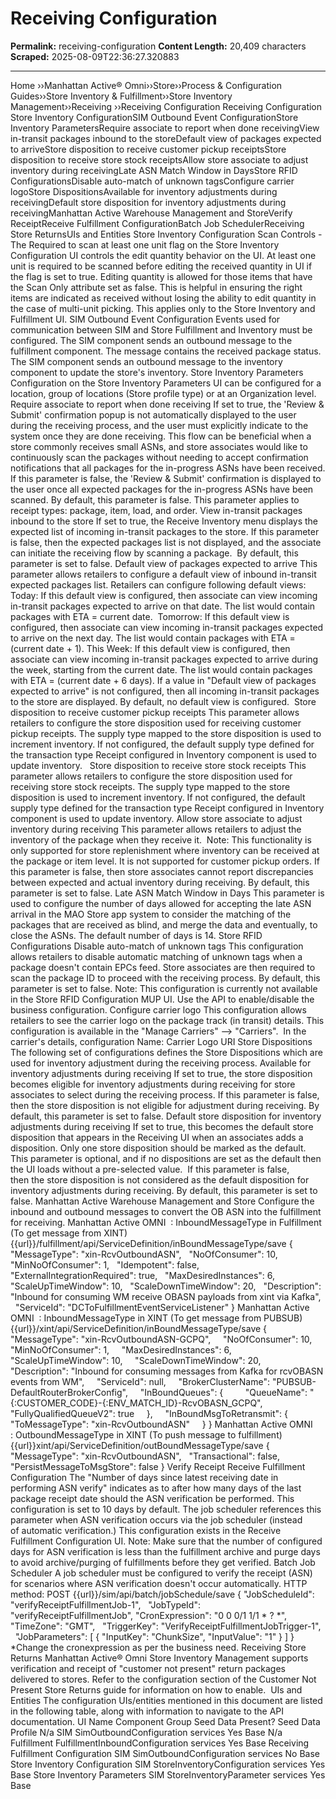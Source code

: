 # Receiving Configuration

**Permalink:** receiving-configuration
**Content Length:** 20,409 characters
**Scraped:** 2025-08-09T22:36:27.320883

---

Home &rsaquo;&rsaquo;Manhattan Active® Omni&rsaquo;&rsaquo;Store&rsaquo;&rsaquo;Process & Configuration Guides&rsaquo;&rsaquo;Store Inventory & Fulfillment&rsaquo;&rsaquo;Store Inventory Management&rsaquo;&rsaquo;Receiving ››Receiving Configuration Receiving Configuration Store Inventory ConfigurationSIM Outbound Event ConfigurationStore Inventory ParametersRequire associate to report when done receivingView in-transit packages inbound to the storeDefault view of packages expected to arriveStore disposition to receive customer pickup receiptsStore disposition to receive store stock receiptsAllow store associate to adjust inventory during receivingLate ASN Match Window in DaysStore RFID ConfigurationsDisable auto-match of unknown tagsConfigure carrier logoStore DispositionsAvailable for inventory adjustments during receivingDefault store disposition for inventory adjustments during receivingManhattan Active&nbsp;Warehouse Management and StoreVerify ReceiptReceive Fulfillment ConfigurationBatch Job SchedulerReceiving Store ReturnsUIs and Entities Store Inventory Configuration Scan Controls - The&nbsp;Required to scan at least one unit&nbsp;flag&nbsp;on the Store Inventory Configuration UI controls the edit quantity behavior on the UI. At least one unit is required to be scanned before editing the received quantity in UI if the&nbsp;flag is set to true. Editing quantity is allowed for those items that have the&nbsp;Scan Only&nbsp;attribute set as false. This is helpful in ensuring the right items are indicated as received without losing the ability to edit quantity in the case of multi-unit picking. This applies only to the Store Inventory and Fulfillment UI. SIM Outbound Event Configuration Events used for communication between SIM and Store Fulfillment and Inventory&nbsp;must be configured. The SIM component sends an outbound message to the fulfillment component. The message contains the received package status. The SIM component sends an outbound message to the inventory component to update the store's inventory. Store Inventory Parameters Configuration on the Store Inventory Parameters UI can be configured for a location, group of locations (Store profile type) or at an Organization level. Require associate to report when done receiving If set to true, the&nbsp;'Review & Submit' confirmation popup is not automatically displayed to the user during the receiving process, and the user must explicitly indicate to the system once they are done receiving. This flow can be beneficial when a store commonly receives&nbsp;small&nbsp;ASNs, and store associates would like to continuously scan the packages without needing to accept confirmation notifications that all packages for the in-progress ASNs have been received. If this parameter is false, the 'Review & Submit' confirmation is displayed&nbsp;to the user&nbsp;once all expected packages for the in-progress ASNs have been scanned.&nbsp;By default, this parameter is false. This parameter applies to receipt types: package, item, load, and order. View in-transit packages inbound to the store If set to true, the Receive Inventory menu displays the expected list of incoming in-transit packages to the store. If this parameter is false, then the expected packages list is not displayed, and the&nbsp;associate can initiate the receiving flow by scanning a package.&nbsp; By default, this parameter is set to false. Default view of packages expected to arrive This parameter allows retailers to configure a default view of inbound in-transit expected packages list. Retailers can configure following default views: Today: If this default view is configured, then associate can view incoming in-transit packages expected to&nbsp;arrive on that date. The list would contain packages with ETA = current date.&nbsp; Tomorrow:&nbsp;If this default view is configured, then associate can view incoming in-transit packages expected to arrive on the next day. The list would contain packages with ETA = (current date + 1). This Week:&nbsp;If this default view is configured, then associate can view incoming in-transit packages expected to&nbsp;arrive during the week, starting from the current date. The list would contain packages with ETA = (current date + 6 days). If a value in&nbsp;"Default view of packages expected to arrive" is not configured, then all incoming in-transit packages to the store are displayed. By default, no default view is configured.&nbsp; Store disposition to receive customer pickup receipts This parameter allows retailers to configure the store disposition used for receiving&nbsp;customer pickup receipts. The supply type mapped to the store disposition is used to increment inventory.&nbsp;If not configured, the default supply type defined for the transaction type Receipt configured in Inventory component is used to update inventory.&nbsp;&nbsp; Store disposition to receive store stock receipts This parameter allows retailers to configure the store disposition used for receiving&nbsp;store stock receipts. The supply type mapped to the store disposition is used to increment inventory.&nbsp;If not configured, the default supply type defined for the transaction type Receipt configured in Inventory component is used to update inventory. Allow store associate to adjust inventory during receiving This parameter allows retailers to adjust the inventory of the package when they receive it.&nbsp; Note: This functionality is only supported for store replenishment where inventory can be received at the package or item level. It is not supported for customer pickup orders. If this parameter is false, then&nbsp;store associates cannot report discrepancies between expected and actual inventory during receiving. By default, this parameter is set to false. Late ASN Match Window in Days This parameter is used to configure the number of days allowed for accepting the late ASN arrival in the MAO Store app system to consider the matching of the packages that are received as blind, and merge the data and eventually, to close the ASNs. The default number of days is 14. Store RFID Configurations Disable auto-match of unknown tags This configuration allows retailers to disable automatic matching of unknown tags when a package doesn't contain EPCs feed. Store associates are then required to scan the package ID to proceed with the receiving process. By default, this parameter is set to false. Note: This configuration is currently not available in the Store RFID Configuration MUP UI. Use the API to enable/disable the business configuration. Configure carrier logo This configuration allows retailers to see the&nbsp;carrier logo&nbsp;on the package track (in transit) details. This configuration is available in the "Manage Carriers" --&gt; "Carriers".&nbsp; In the carrier's details,&nbsp;configuration Name: Carrier Logo URI Store Dispositions The following set of configurations defines the Store Dispositions which are used for inventory adjustment during the receiving process. Available for inventory adjustments during receiving If set to true, the store disposition becomes eligible for inventory adjustments during receiving for store associates to select during the receiving process. If this parameter is false, then&nbsp;the store disposition is not eligible for adjustment during receiving. By default, this parameter is set to false. Default store disposition for inventory adjustments during receiving If set to true, this becomes the default store disposition that appears in the Receiving UI when an associates adds a disposition. Only one store disposition should be marked as the default. This parameter is optional, and if no dispositions are set as the default then the UI loads without a pre-selected value.&nbsp; If this parameter is false, then&nbsp;the store disposition is not considered as the default disposition for inventory adjustments during receiving. By default, this parameter is set to false. Manhattan Active&nbsp;Warehouse Management and Store Configure the inbound and outbound messages to convert the OB ASN into the fulfillment for receiving. Manhattan Active OMNI&nbsp; : InboundMessageType in Fulfillment (To get message from XINT) {{url}}/fulfillment/api/ServiceDefinition/inBoundMessageType/save { &nbsp; "MessageType": "xin-RcvOutboundASN", &nbsp; "NoOfConsumer": 10, &nbsp; "MinNoOfConsumer": 1, &nbsp; "Idempotent": false, &nbsp; "ExternalIntegrationRequired": true, &nbsp; "MaxDesiredInstances": 6, &nbsp; "ScaleUpTimeWindow": 10, &nbsp; "ScaleDownTimeWindow": 20, &nbsp; "Description": "Inbound for consuming WM receive OBASN payloads from xint via Kafka", &nbsp; "ServiceId": "DCToFulfillmentEventServiceListener" } Manhattan Active OMNI&nbsp; : InboundMessageType in XINT (To get message from PUBSUB) {{url}}/xint/api/ServiceDefinition/inBoundMessageType/save { &nbsp; &nbsp; "MessageType": "xin-RcvOutboundASN-GCPQ", &nbsp; &nbsp; "NoOfConsumer": 10, &nbsp; &nbsp; "MinNoOfConsumer": 1, &nbsp; &nbsp; "MaxDesiredInstances": 6, &nbsp; &nbsp; "ScaleUpTimeWindow": 10, &nbsp; &nbsp; "ScaleDownTimeWindow": 20, &nbsp; &nbsp; "Description": "Inbound for consuming messages from Kafka for rcvOBASN events from WM", &nbsp; &nbsp; "ServiceId": null, &nbsp; &nbsp; "BrokerClusterName": "PUBSUB-DefaultRouterBrokerConfig", &nbsp; &nbsp; "InBoundQueues": { &nbsp; &nbsp; &nbsp; &nbsp; "QueueName": "{:CUSTOMER_CODE}-{:ENV_MATCH_ID}-RcvOBASN_GCPQ", &nbsp; &nbsp; &nbsp; &nbsp; "FullyQualifiedQueueV2": true &nbsp; &nbsp; }, &nbsp; &nbsp; "InBoundMsgToRetransmit": { &nbsp; &nbsp; &nbsp; &nbsp; "ToMessageType": "xin-RcvOutboundASN" &nbsp; &nbsp; } } Manhattan Active OMNI&nbsp; :&nbsp;OutboundMessageType in XINT (To push message to fulfillment) {{url}}xint/api/ServiceDefinition/outBoundMessageType/save { &nbsp; "MessageType": "xin-RcvOutboundASN", &nbsp; "Transactional": false, &nbsp; "PersistMessageToMsgStore": false } Verify Receipt Receive Fulfillment Configuration The "Number of days since latest receiving date in performing ASN verify"&nbsp;indicates as to after&nbsp;how many days of the last package receipt date should the ASN verification be performed. This configuration is set to 10 days by default. The job scheduler references this parameter when ASN verification occurs via the job scheduler (instead of&nbsp;automatic verification.) This configuration exists in the Receive Fulfillment Configuration UI. Note: Make sure that the number of configured days for ASN verification is&nbsp;less than the fulfillment archive and purge days to avoid archive/purging of fulfillments before they get verified. Batch Job Scheduler A job scheduler must be configured to verify the receipt (ASN) for scenarios where ASN verification doesn't occur automatically. HTTP method: POST {{url}}/sim/api/batch/jobSchedule/save { "JobScheduleId": "verifyReceiptFulfillmentJob-1", &nbsp; "JobTypeId": "verifyReceiptFulfillmentJob", "CronExpression": "0 0 0/1 1/1 * ? *", "TimeZone": "GMT", &nbsp; "TriggerKey": "VerifyReceiptFulfillmentJobTrigger-1", &nbsp; "JobParameters": [ { "InputKey": "ChunkSize", "InputValue": "1" } ] } *Change the cronexpression as per the business need. Receiving Store Returns Manhattan&nbsp;Active® Omni Store Inventory Management supports verification and receipt of "customer not present" return packages delivered to&nbsp;stores. Refer to the configuration section of the&nbsp;Customer Not Present Store Returns&nbsp;guide for information on how to enable.&nbsp; UIs and Entities The configuration UIs/entities mentioned in this document are listed in the following table,&nbsp;along with information to&nbsp;navigate&nbsp;to the API documentation. UI Name Component Group Seed Data Present? Seed Data Profile N/a SIM SimOutboundConfiguration services Yes Base N/a Fulfillment FulfillmentInboundConfiguration services Yes Base Receiving Fulfillment Configuration SIM SimOutboundConfiguration services No Base Store Inventory Configuration SIM StoreInventoryConfiguration services Yes Base Store Inventory Parameters SIM StoreInventoryParameter services Yes Base &nbsp;